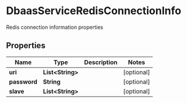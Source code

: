 

# DbaasServiceRedisConnectionInfo

Redis connection information properties

## Properties

| Name | Type | Description | Notes |
|------------ | ------------- | ------------- | -------------|
|**uri** | **List&lt;String&gt;** |  |  [optional] |
|**password** | **String** |  |  [optional] |
|**slave** | **List&lt;String&gt;** |  |  [optional] |



